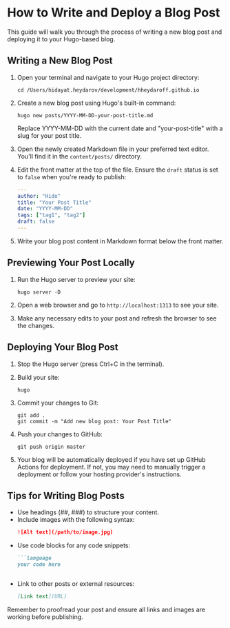 # How to Write and Deploy a Blog Post

This guide will walk you through the process of writing a new blog post and deploying it to your Hugo-based blog.

## Writing a New Blog Post

1. Open your terminal and navigate to your Hugo project directory:
   ```
   cd /Users/hidayat.heydarov/development/hheydaroff.github.io
   ```

2. Create a new blog post using Hugo's built-in command:
   ```
   hugo new posts/YYYY-MM-DD-your-post-title.md
   ```
   Replace YYYY-MM-DD with the current date and "your-post-title" with a slug for your post title.

3. Open the newly created Markdown file in your preferred text editor. You'll find it in the `content/posts/` directory.

4. Edit the front matter at the top of the file. Ensure the `draft` status is set to `false` when you're ready to publish:
   ```yaml
   ---
   author: "Hido"
   title: "Your Post Title"
   date: "YYYY-MM-DD"
   tags: ["tag1", "tag2"]
   draft: false
   ---
   ```

5. Write your blog post content in Markdown format below the front matter.

## Previewing Your Post Locally

1. Run the Hugo server to preview your site:
   ```
   hugo server -D
   ```

2. Open a web browser and go to `http://localhost:1313` to see your site.

3. Make any necessary edits to your post and refresh the browser to see the changes.

## Deploying Your Blog Post

1. Stop the Hugo server (press Ctrl+C in the terminal).

2. Build your site:
   ```
   hugo
   ```

3. Commit your changes to Git:
   ```
   git add .
   git commit -m "Add new blog post: Your Post Title"
   ```

4. Push your changes to GitHub:
   ```
   git push origin master
   ```

5. Your blog will be automatically deployed if you have set up GitHub Actions for deployment. If not, you may need to manually trigger a deployment or follow your hosting provider's instructions.

## Tips for Writing Blog Posts

- Use headings (##, ###) to structure your content.
- Include images with the following syntax:
  ```markdown
  ![Alt text](/path/to/image.jpg)
  ```
- Use code blocks for any code snippets:
  ```markdown
  ```language
  your code here
  ```
  ```
- Link to other posts or external resources:
  ```markdown
  [Link text](URL)
  ```

Remember to proofread your post and ensure all links and images are working before publishing.
